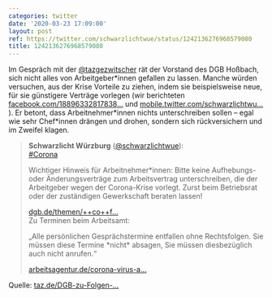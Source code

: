 ```yaml
---
categories: twitter
date: '2020-03-23 17:09:00'
layout: post
ref: https://twitter.com/schwarzlichtwue/status/1242136276968579080
title: 1242136276968579080
---
```

Im Gespräch mit der [@tazgezwitscher](https://twitter.com/tazgezwitscher) rät der Vorstand des DGB Hoßbach, sich nicht alles von Arbeitgeber\*innen gefallen zu lassen. Manche würden versuchen, aus der Krise Vorteile zu ziehen, indem sie beispielsweise neue, 
 für sie günstigere Verträge vorlegen (wir berichteten [facebook.com/18896332817838…](https://www.facebook.com/188963328178382/posts/777249169349792/) und [mobile.twitter.com/schwarzlichtwu…](https://mobile.twitter.com/schwarzlichtwue/status/1239835104974983169) ). Er betont, dass Arbeitnehmer\*innen nichts unterschreiben sollen – egal wie sehr Chef\*innen drängen und drohen, sondern sich rückversichern und im Zweifel klagen.
> <b>Schwarzlicht Würzburg</b> ([@schwarzlichtwue](https://twitter.com/schwarzlichtwue)):  
>[#Corona](/t/corona)  
>  
>Wichtiger Hinweis für Arbeitnehmer\*innen: Bitte keine Aufhebungs- oder Änderungsverträge zum Arbeitsvertrag unterschreiben, die der Arbeitgeber wegen der Corona-Krise vorlegt. Zurst beim Betriebsrat oder der zuständigen Gewerkschaft beraten lassen!  
>  
>[dgb.de/themen/++co++f…](https://www.dgb.de/themen/++co++fdb5ec24-5946-11ea-8e68-52540088cada#hinweiszu)  
>Zu Terminen beim Arbeitsamt:  
>  
>„Alle persönlichen Gesprächstermine entfallen ohne Rechtsfolgen. Sie müssen diese Termine \*nicht\* absagen, Sie müssen diesbezüglich auch nicht anrufen.“  
>  
>  
>  
>[arbeitsagentur.de/corona-virus-a…](https://www.arbeitsagentur.de/corona-virus-aktuelle-informationen)  


Quelle: [taz.de/DGB-zu-Folgen-…](https://taz.de/DGB-zu-Folgen-der-Coronakrise/!5672525/)